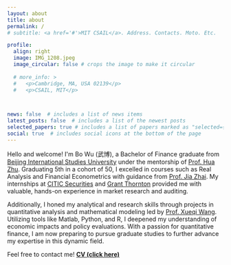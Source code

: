 ```yaml
---
layout: about
title: about
permalink: /
# subtitle: <a href='#'>MIT CSAIL</a>. Address. Contacts. Moto. Etc.

profile:
  align: right
  image: IMG_1208.jpeg
  image_circular: false # crops the image to make it circular
  
  # more_info: >
  #   <p>Cambridge, MA, USA 02139</p>
  #   <p>CSAIL, MIT</p>



news: false  # includes a list of news items
latest_posts: false  # includes a list of the newest posts
selected_papers: true # includes a list of papers marked as "selected={true}"
social: true  # includes social icons at the bottom of the page
---
```


Hello and welcome! I'm Bo Wu (武博), a Bachelor of Finance graduate from [Beijing International Studies University](http://en.bisu.edu.cn/index.html) under the mentorship of [Prof. Hua Zhu](https://www.semanticscholar.org/author/Hua-Zhu/2115717502). Graduating 5th in a cohort of 50, I excelled in courses such as Real Analysis and Financial Econometrics with guidance from [Prof. Jia Zhai](https://www.semanticscholar.org/author/Jia-Zhai/2717495). My internships at [CITIC Securities](https://www.cs.ecitic.com/newsite/en/) and [Grant Thornton](https://www.grantthornton.cn/) provided me with valuable, hands-on experience in market research and auditing.

Additionally, I honed my analytical and research skills through projects in quantitative analysis and mathematical modeling led by [Prof. Xueqi Wang](https://www.semanticscholar.org/author/Xueqi-Wang/50141387). Utilizing tools like Matlab, Python, and R, I deepened my understanding of economic impacts and policy evaluations. With a passion for quantitative finance, I am now preparing to pursue graduate studies to further advance my expertise in this dynamic field.

Feel free to contact me! **[CV (click here)](https://tsinfj.github.io/assets/pdf/2025CV1.pdf)**

<!-- 
Hi, I'm Bo Wu (武博), and I earned a Bachelor of Finance degree from Beijing International Studies University, advised by [Prof. Jia Zhai](https://www.researchgate.net/profile/Jia-Zhai-4). I ranked 5th out of 50 in my cohort, excelling in courses such as **Real Analysis and Financial Econometrics**. My internships at CITIC Securities and Grant Thornton provided hands-on experience in market research and auditing. 

Through projects in quantitative analysis and **mathematical modeling**, I have refined my analytical and research skills, and my studies using tools like Stata, R, and Python have deepened my understanding of economic impacts and policy evaluations. Passionate about quantitative finance, I am now preparing for graduate studies to further advance my expertise in this dynamic field.

Write your biography here. Tell the world about yourself. Link to your favorite [subreddit](http://reddit.com). You can put a picture in, too. The code is already in, just name your picture `prof_pic.jpg` and put it in the `img/` folder.

Put your address / P.O. box / other info right below your picture. You can also disable any of these elements by editing `profile` property of the YAML header of your `_pages/about.md`. Edit `_bibliography/papers.bib` and Jekyll will render your [publications page](/al-folio/publications/) automatically.

Link to your social media connections, too. This theme is set up to use [Font Awesome icons](https://fontawesome.com/) and [Academicons](https://jpswalsh.github.io/academicons/), like the ones below. Add your Facebook, Twitter, LinkedIn, Google Scholar, or just disable all of them. 

Her research is centered on the intersection of **machine learning systems** and **large language models**, with a specific focus on hardware-aware algorithm design for efficient sequence modeling.

She believes in open-sourcing and 🐳. Check out the open source library [flash-linear-attention](https://github.com/fla-org/flash-linear-attention) and the [ASAP seminar](https://asap-seminar.github.io/). To learn about her research, check out [Tutorial Video](https://www.youtube.com/watch?v=d0HJvGSWw8A) and the [slides](https://github.com/sustcsonglin/linear-attention-and-beyond-slides/blob/main/main.pdf). The best way to find her is through [FLA Discord](https://discord.gg/vDaJTmKNcS). -->

